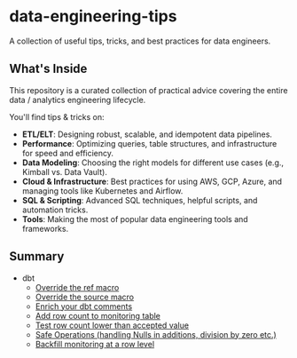 # data-engineering-tips

A collection of useful tips, tricks, and best practices for data engineers.

## What's Inside

This repository is a curated collection of practical advice covering the entire data / analytics engineering lifecycle. 

You'll find tips & tricks on:
- **ETL/ELT**: Designing robust, scalable, and idempotent data pipelines.
- **Performance**: Optimizing queries, table structures, and infrastructure for speed and efficiency.
- **Data Modeling**: Choosing the right models for different use cases (e.g., Kimball vs. Data Vault).
- **Cloud & Infrastructure**: Best practices for using AWS, GCP, Azure, and managing tools like Kubernetes and Airflow.
- **SQL & Scripting**: Advanced SQL techniques, helpful scripts, and automation tricks.
- **Tools**: Making the most of popular data engineering tools and frameworks.

## Summary

- dbt
  - [Override the ref macro](https://github.com/vvaneecloo/data-engineering-tips/blob/main/dbt/override_ref.sql)
  - [Override the source macro](https://github.com/vvaneecloo/data-engineering-tips/blob/main/dbt/override_source.sql)
  - [Enrich your dbt comments](https://github.com/vvaneecloo/data-engineering-tips)
  - [Add row count to monitoring table](https://github.com/vvaneecloo/data-engineering-tips/blob/main/dbt/insert_row_count.sql)
  - [Test row count lower than accepted value](https://github.com/vvaneecloo/data-engineering-tips/blob/main/dbt/row_count_lower_than_accepted_value.sql)
  - [Safe Operations (handling Nulls in additions, division by zero etc.)](https://github.com/vvaneecloo/data-engineering-tips/blob/main/dbt/safe_operations.sql)
  - [Backfill monitoring at a row level](https://github.com/vvaneecloo/data-engineering-tips/blob/main/dbt/backfill_monitoring.sql)
